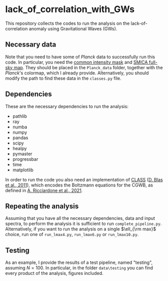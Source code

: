 # lack_of_correlation_with_GWs

This repository collects the codes to run the analysis on the lack-of-correlation anomaly using Gravitational Waves (GWs). 

## Necessary data

Note that you need to have some of _Planck_ data to successfully run this code. In particular, you need the [common intensity mask](http://pla.esac.esa.int/pla/\#maps) and [SMICA full-sky map](http://pla.esac.esa.int/pla/\#maps). They should be placed in the `Planck_data` folder, together with the _Planck_'s colormap, which I already provide. Alternatively, you should modify the path to find these data in the `classes.py` file.

## Dependencies

These are the necessary dependencies to run the analysis:
* pathlib
* ray
* numba
* numpy
* pandas
* scipy
* healpy
* pymaster
* progressbar
* time
* matplotlib

In order to run the code you also need an implementation of [CLASS](https://github.com/lesgourg/class_public) ([D. Blas et al., 2011](http://arxiv.org/abs/1104.2933)), which encodes the Boltzmann equations for the CGWB, as defined in [A. Ricciardone et al., 2021](https://arxiv.org/pdf/2106.02591.pdf).

## Repeating the analysis

Assuming that you have all the necessary dependencies, data and input spectra, to perform the analysis it is sufficient to run `complete_pipeline.py`. Alternatively, if you want to run the analysis on a single $\ell_{\rm max}$ choice, run one of `run_lmax4.py`, `run_lmax6.py` or `run_lmax10.py`.

## Testing

As an example, I provide the results of a test pipeline, named "testing", assuming $N=100$. In particular, in the folder `data\testing` you can find every product of the analysis, figures included.
